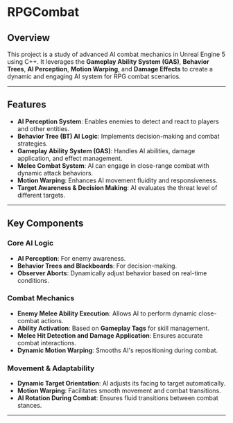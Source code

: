 # RPGCombat

## Overview

This project is a study of advanced AI combat mechanics in Unreal Engine 5 using C++. It leverages the **Gameplay Ability System (GAS)**, **Behavior Trees**, **AI Perception**, **Motion Warping**, and **Damage Effects** to create a dynamic and engaging AI system for RPG combat scenarios.

---

## Features

- **AI Perception System**: Enables enemies to detect and react to players and other entities.
- **Behavior Tree (BT) AI Logic**: Implements decision-making and combat strategies.
- **Gameplay Ability System (GAS)**: Handles AI abilities, damage application, and effect management.
- **Melee Combat System**: AI can engage in close-range combat with dynamic attack behaviors.
- **Motion Warping**: Enhances AI movement fluidity and responsiveness.
- **Target Awareness & Decision Making**: AI evaluates the threat level of different targets.

---

## Key Components

### Core AI Logic
- **AI Perception**: For enemy awareness.
- **Behavior Trees and Blackboards**: For decision-making.
- **Observer Aborts**: Dynamically adjust behavior based on real-time conditions.

### Combat Mechanics
- **Enemy Melee Ability Execution**: Allows AI to perform dynamic close-combat actions.
- **Ability Activation**: Based on **Gameplay Tags** for skill management.
- **Melee Hit Detection and Damage Application**: Ensures accurate combat interactions.
- **Dynamic Motion Warping**: Smooths AI's repositioning during combat.

### Movement & Adaptability
- **Dynamic Target Orientation**: AI adjusts its facing to target automatically.
- **Motion Warping**: Facilitates smooth movement and combat transitions.
- **AI Rotation During Combat**: Ensures fluid transitions between combat stances.

---

